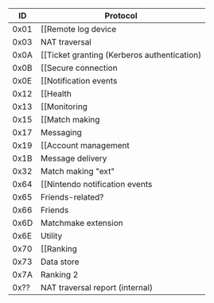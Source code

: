 | ID | Protocol |
| --- | --- |
| 0x01 | [[Remote log device | Remote Log Device Protocol]] |
| 0x03 | NAT traversal |
| 0x0A | [[Ticket granting (Kerberos authentication) | Authentication Protocol]] |
| 0x0B | [[Secure connection | Secure Protocol]] |
| 0x0E | [[Notification events | Notification Protocol]] |
| 0x12 | [[Health | Health Protocol]] |
| 0x13 | [[Monitoring | Monitoring Protocol]] |
| 0x15 | [[Match making | Match Making Protocol]] |
| 0x17 | Messaging |
| 0x19 | [[Account management | Account Management Protocol]] |
| 0x1B | Message delivery |
| 0x32 | Match making "ext" |
| 0x64 | [[Nintendo notification events | Nintendo Notification Event Protocol]] |
| 0x65 | Friends-related? |
| 0x66 | Friends |
| 0x6D | Matchmake extension |
| 0x6E | Utility |
| 0x70 | [[Ranking | Ranking Protocol]] |
| 0x73 | Data store |
| 0x7A | Ranking 2 |
| 0x?? | NAT traversal report (internal) |
